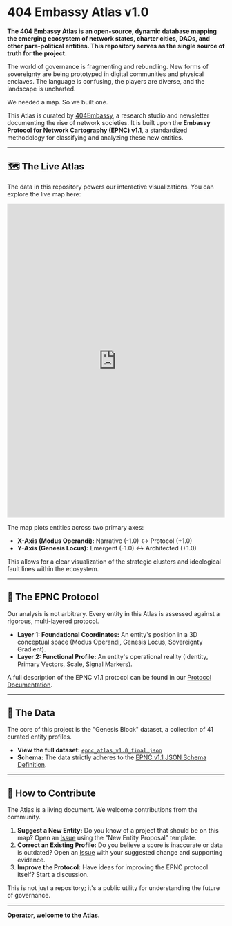 # 404 Embassy Atlas v1.0

**The 404 Embassy Atlas is an open-source, dynamic database mapping the emerging ecosystem of network states, charter cities, DAOs, and other para-political entities. This repository serves as the single source of truth for the project.**

The world of governance is fragmenting and rebundling. New forms of sovereignty are being prototyped in digital communities and physical enclaves. The language is confusing, the players are diverse, and the landscape is uncharted.

We needed a map. So we built one.

This Atlas is curated by [404Embassy](https://embassy.svit.la/), a research studio and newsletter documenting the rise of network societies. It is built upon the **Embassy Protocol for Network Cartography (EPNC) v1.1**, a standardized methodology for classifying and analyzing these new entities.

---

## 🗺️ The Live Atlas

The data in this repository powers our interactive visualizations. You can explore the live map here:

<iframe width="100%" height="726" frameborder="0"
  src="https://observablehq.com/embed/@404embassy-atlas/ver1@latest?cells=chart"></iframe>

The map plots entities across two primary axes:
*   **X-Axis (Modus Operandi):** Narrative (-1.0) ↔ Protocol (+1.0)
*   **Y-Axis (Genesis Locus):** Emergent (-1.0) ↔ Architected (+1.0)

This allows for a clear visualization of the strategic clusters and ideological fault lines within the ecosystem.

---

## 🧬 The EPNC Protocol

Our analysis is not arbitrary. Every entity in this Atlas is assessed against a rigorous, multi-layered protocol.

*   **Layer 1: Foundational Coordinates:** An entity's position in a 3D conceptual space (Modus Operandi, Genesis Locus, Sovereignty Gradient).
*   **Layer 2: Functional Profile:** An entity's operational reality (Identity, Primary Vectors, Scale, Signal Markers).

A full description of the EPNC v1.1 protocol can be found in our [Protocol Documentation](https://link-to-your-substack-post-explaining-the-protocol.com).
<!-- Ты добавишь эту ссылку, когда напишешь пост -->

---

## 📂 The Data

The core of this project is the "Genesis Block" dataset, a collection of 41 curated entity profiles.

*   **View the full dataset:** [`epnc_atlas_v1.0_final.json`](./epnc_atlas_v1.0_final.json)
*   **Schema:** The data strictly adheres to the [EPNC v1.1 JSON Schema Definition](./EPNC_v1.1_SCHEMA.json). 
<!-- Рекомендуется создать и этот файл, чтобы сделать репозиторий полным -->

---

## 🤝 How to Contribute

The Atlas is a living document. We welcome contributions from the community.

1.  **Suggest a New Entity:** Do you know of a project that should be on this map? Open an [Issue](https://github.com/raysvitla/404-embassy-atlas/issues) using the "New Entity Proposal" template.
2.  **Correct an Existing Profile:** Do you believe a score is inaccurate or data is outdated? Open an [Issue](https://github.com/raysvitla/404-embassy-atlas/issues) with your suggested change and supporting evidence.
3.  **Improve the Protocol:** Have ideas for improving the EPNC protocol itself? Start a discussion.

This is not just a repository; it's a public utility for understanding the future of governance.

---

**Operator, welcome to the Atlas.**
